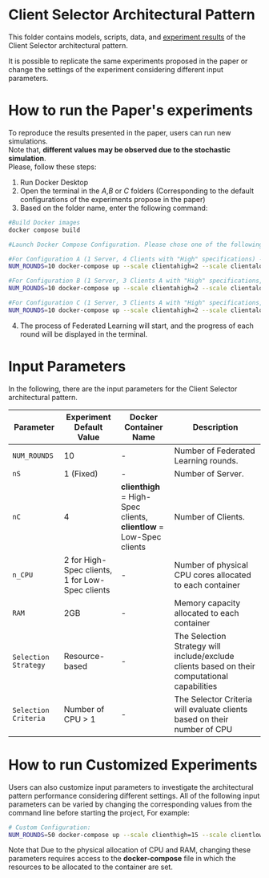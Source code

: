# Client Selector Architectural Pattern

This folder contains models, scripts, data, and [experiment results](https://github.com/IvanComp/AP4Fed/blob/main/Experiments%20Results/1ClientSelector.ipynb) of the Client Selector architectural pattern.

It is possible to replicate the same experiments proposed in the paper or change the settings of the experiment considering different input parameters.

# How to run the Paper's experiments

To reproduce the results presented in the paper, users can run new simulations. 
<br>
Note that, **different values may be observed due to the stochastic simulation**. 
<br>
Please, follow these steps:

1. Run Docker Desktop
2. Open the terminal in the _A_,_B_ or _C_ folders (Corresponding to the default configurations of the experiments propose in the paper)
3. Based on the folder name, enter the following command:

```bash
#Build Docker images
docker compose build

#Launch Docker Compose Configuration. Please chose one of the following configurations based on the folder:

#For Configuration A (1 Server, 4 Clients with "High" specifications) -- Without Client Selector pattern
NUM_ROUNDS=10 docker-compose up --scale clientahigh=2 --scale clientalow=2

#For Configuration B (1 Server, 3 Clients A with "High" specifications, 1 Client with "Low" specifications) -- Without Client Selector pattern
NUM_ROUNDS=10 docker-compose up --scale clientahigh=2 --scale clientalow=2

#For Configuration C (1 Server, 3 Clients A with "High" specifications, 1 Client A with "Low" specifications) -- With Client Selector pattern
NUM_ROUNDS=10 docker-compose up --scale clientahigh=2 --scale clientalow=2
```
4. The process of Federated Learning will start, and the progress of each round will be displayed in the terminal.

# Input Parameters

In the following, there are the input parameters for the Client Selector architectural pattern.

| Parameter | Experiment Default Value | Docker Container Name | Description | 
| --- | --- | --- | --- |
| `NUM_ROUNDS` | 10 | - | Number of Federated Learning rounds. |
| `nS` | 1 (Fixed) | - | Number of Server. |
| `nC` | 4 | **clienthigh** = High-Spec clients, <br> **clientlow** = Low-Spec clients | Number of Clients. |
| `n_CPU` | 2 for High-Spec clients,<br> 1 for Low-Spec clients | - | Number of physical CPU cores allocated to each container |
| `RAM` | 2GB | - | Memory capacity allocated to each container |
| `Selection Strategy` | Resource-based | - | The Selection Strategy will include/exclude clients based on their computational capabilities |
| `Selection Criteria` | Number of CPU > 1 | - | The Selector Criteria will evaluate clients based on their number of CPU |

# How to run Customized Experiments

Users can also customize input parameters to investigate the architectural pattern performance considering different settings.
All of the following input parameters can be varied by changing the corresponding values from the command line before starting the project, For example:

```bash
# Custom Configuration:
NUM_ROUNDS=50 docker-compose up --scale clienthigh=15 --scale clientlow=5
```

Note that Due to the physical allocation of CPU and RAM, changing these parameters requires access to the **docker-compose** file in which the resources to be allocated to the container are set.


